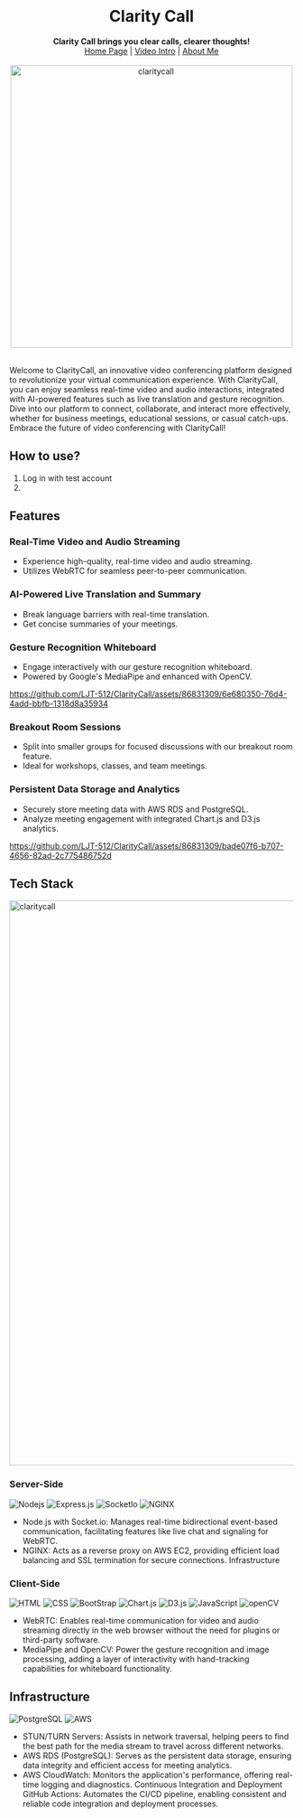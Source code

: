 <div align="center">
  <br>
  <h1>Clarity Call</h1>
  <strong>Clarity Call brings you clear calls, clearer thoughts!</strong>
  <div align="center">
    <a href="https://claritycall.co">Home Page</a> |
    <a href="https://drive.google.com/file/d/12S1HUQklEy1wEmxjqk44huwuMb71qP8Z/view?usp=sharing">Video Intro</a> |
    <a href="https://www.linkedin.com/in/li-jia-teng-2561221a3/">About Me</a>
    <br>
    <br>
    <img width="500" alt="claritycall" src="https://github.com/LJT-512/ClarityCall/assets/86831309/a18bbc1c-fe17-4f7e-a544-e43e9968ec6e">
</div>
</div>
<br>

Welcome to ClarityCall, an innovative video conferencing platform designed to revolutionize your virtual communication experience. With ClarityCall, you can enjoy seamless real-time video and audio interactions, integrated with AI-powered features such as live translation and gesture recognition. Dive into our platform to connect, collaborate, and interact more effectively, whether for business meetings, educational sessions, or casual catch-ups. Embrace the future of video conferencing with ClarityCall!

## How to use?

1. Log in with test account
2.

## Features

### Real-Time Video and Audio Streaming

- Experience high-quality, real-time video and audio streaming.
- Utilizes WebRTC for seamless peer-to-peer communication.

### AI-Powered Live Translation and Summary

- Break language barriers with real-time translation.
- Get concise summaries of your meetings.

### Gesture Recognition Whiteboard

- Engage interactively with our gesture recognition whiteboard.
- Powered by Google's MediaPipe and enhanced with OpenCV.

https://github.com/LJT-512/ClarityCall/assets/86831309/6e680350-76d4-4add-bbfb-1318d8a35934

### Breakout Room Sessions

- Split into smaller groups for focused discussions with our breakout room feature.
- Ideal for workshops, classes, and team meetings.

### Persistent Data Storage and Analytics

- Securely store meeting data with AWS RDS and PostgreSQL.
- Analyze meeting engagement with integrated Chart.js and D3.js analytics.

https://github.com/LJT-512/ClarityCall/assets/86831309/bade07f6-b707-4656-82ad-2c775486752d

## Tech Stack

 <img width="1000" alt="claritycall" src="https://github.com/LJT-512/ClarityCall/assets/86831309/2df3eeef-afd7-43fc-8ee6-215e1ddd3324">
 
### Server-Side
![Nodejs](https://img.shields.io/badge/Node.js-343434?style=for-the-badge&logo=node.js&logoColor=3C873A)
![Express.js](https://img.shields.io/badge/Express.js-343434?style=for-the-badge&logo=express)
![SocketIo](https://img.shields.io/badge/Socket.io-343434?&style=for-the-badge&logo=Socket.io)
![NGINX](https://img.shields.io/badge/Nginx-009639?style=for-the-badge&logo=nginx&logoColor=white)
- Node.js with Socket.io: Manages real-time bidirectional event-based communication, facilitating features like live chat and signaling for WebRTC.
- NGINX: Acts as a reverse proxy on AWS EC2, providing efficient load balancing and SSL termination for secure connections.
Infrastructure

### Client-Side

![HTML](https://img.shields.io/badge/HTML5-E34F26?style=for-the-badge&logo=html5&logoColor=white)
![CSS](https://img.shields.io/badge/CSS3-1572B6?style=for-the-badge&logo=css3&logoColor=white)
![BootStrap](https://img.shields.io/badge/Bootstrap-563D7C?style=for-the-badge&logo=bootstrap&logoColor=white)
![Chart.js](https://img.shields.io/badge/Chart%20js-FF6384?style=for-the-badge&logo=chartdotjs&logoColor=white)
![D3.js](https://img.shields.io/badge/d3%20js-F9A03C?style=for-the-badge&logo=d3.js&logoColor=white)
![JavaScript](https://img.shields.io/badge/JavaScript-323330?style=for-the-badge&logo=javascript&logoColor=F7DF1E)
![openCV](https://img.shields.io/badge/OpenCV-27338e?style=for-the-badge&logo=OpenCV&logoColor=white)

- WebRTC: Enables real-time communication for video and audio streaming directly in the web browser without the need for plugins or third-party software.
- MediaPipe and OpenCV: Power the gesture recognition and image processing, adding a layer of interactivity with hand-tracking capabilities for whiteboard functionality.

## Infrastructure

![PostgreSQL](https://img.shields.io/badge/PostgreSQL-316192?style=for-the-badge&logo=postgresql&logoColor=white)
![AWS](https://img.shields.io/badge/Amazon_AWS-FF9900?style=for-the-badge&logo=amazonaws&logoColor=white)

- STUN/TURN Servers: Assists in network traversal, helping peers to find the best path for the media stream to travel across different networks.
- AWS RDS (PostgreSQL): Serves as the persistent data storage, ensuring data integrity and efficient access for meeting analytics.
- AWS CloudWatch: Monitors the application's performance, offering real-time logging and diagnostics.
  Continuous Integration and Deployment
  GitHub Actions: Automates the CI/CD pipeline, enabling consistent and reliable code integration and deployment processes.
